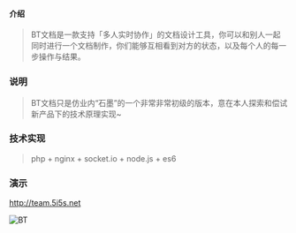 #### 介绍 
> BT文档是一款支持「多人实时协作」的文档设计工具，你可以和别人一起同时进行一个文档制作，你们能够互相看到对方的状态，以及每个人的每一步操作与结果。
### 说明
> BT文档只是仿业内“石墨”的一个非常非常初级的版本，意在本人探索和偿试新产品下的技术原理实现~
### 技术实现
> php + nginx + socket.io + node.js + es6
### 演示
http://team.5i5s.net

![BT](http://im.5i5s.net/Public/assets/images/9293E450-B7FC-4573-AACF-08CD9F52B702.png)

